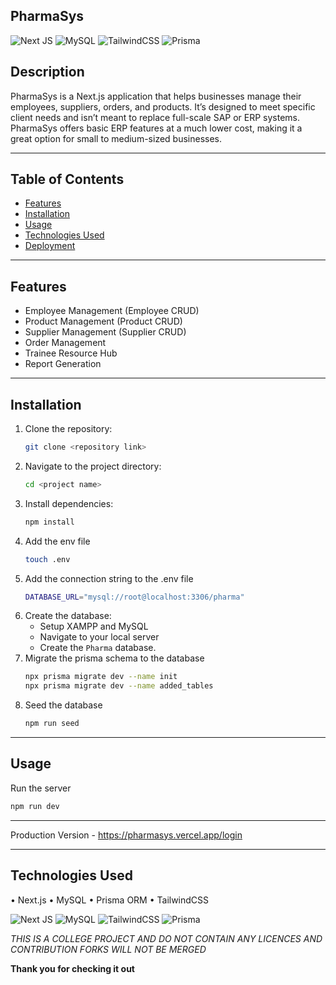 ## PharmaSys


 ![Next JS](https://img.shields.io/badge/Next-black?style=for-the-badge&logo=next.js&logoColor=white) ![MySQL](https://img.shields.io/badge/mysql-4479A1.svg?style=for-the-badge&logo=mysql&logoColor=white) ![TailwindCSS](https://img.shields.io/badge/tailwindcss-%2338B2AC.svg?style=for-the-badge&logo=tailwind-css&logoColor=white) ![Prisma](https://img.shields.io/badge/Prisma-2D3748?style=for-the-badge&logo=prisma&logoColor=white)
## Description
PharmaSys is a Next.js application that helps businesses manage their employees, suppliers, orders, and products. It’s designed to meet specific client needs and isn’t meant to replace full-scale SAP or ERP systems. PharmaSys offers basic ERP features at a much lower cost, making it a great option for small to medium-sized businesses. 

---

## Table of Contents
- [Features](#features)
- [Installation](#installation)
- [Usage](#usage)
- [Technologies Used](#technologies-used)
- [Deployment](#deployment)

---

## Features
- Employee Management (Employee CRUD)
- Product Management (Product CRUD)
- Supplier Management (Supplier CRUD)
- Order Management
- Trainee Resource Hub
- Report Generation
  
---

## Installation
1. Clone the repository:
   ```bash
   git clone <repository link>
2. Navigate to the project directory:
   ```bash
   cd <project name>
3. Install dependencies:
   ```bash
   npm install
4. Add the env file
   ```bash
   touch .env
5. Add the connection string to the .env file
   ```bash
   DATABASE_URL="mysql://root@localhost:3306/pharma"
6. Create the database:
   - Setup XAMPP and MySQL
   - Navigate to your local server
   - Create the `Pharma` database.
8. Migrate the prisma schema to the database
    ```bash
   npx prisma migrate dev --name init
   npx prisma migrate dev --name added_tables
9. Seed the database
   ```bash
   npm run seed
---

## Usage
Run the server
```bash
npm run dev
```
---



Production Version -  https://pharmasys.vercel.app/login

---

## Technologies Used

• Next.js
• MySQL
• Prisma ORM
• TailwindCSS

![Next JS](https://img.shields.io/badge/Next-black?style=for-the-badge&logo=next.js&logoColor=white) ![MySQL](https://img.shields.io/badge/mysql-4479A1.svg?style=for-the-badge&logo=mysql&logoColor=white) ![TailwindCSS](https://img.shields.io/badge/tailwindcss-%2338B2AC.svg?style=for-the-badge&logo=tailwind-css&logoColor=white) ![Prisma](https://img.shields.io/badge/Prisma-2D3748?style=for-the-badge&logo=prisma&logoColor=white)

*THIS IS A COLLEGE PROJECT AND DO NOT CONTAIN ANY LICENCES AND CONTRIBUTION FORKS WILL NOT BE MERGED*

**Thank you for checking it out**
